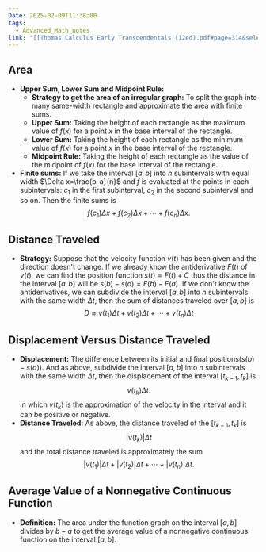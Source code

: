 ```yaml
---
Date: 2025-02-09T11:38:00
tags:
  - Advanced_Math_notes
link: "[[Thomas Calculus Early Transcendentals (12ed).pdf#page=314&selection=26,1,27,36|The link of chapter 5.1, Advanced Math]]"
---
```

## **Area** 

- **Upper Sum, Lower Sum and Midpoint Rule:** 
	- **Strategy to get the area of an irregular graph:** To split the graph into many same-width rectangle and approximate the area with finite sums.
	- **Upper Sum:** Taking the height of each rectangle as the maximum value of $f(x)$ for a point $x$ in the base interval of the rectangle.
	- **Lower Sum:** Taking the height of each rectangle as the minimum value of $f(x)$ for a point $x$ in the base interval of the rectangle.
	- **Midpoint Rule:** Taking the height of each rectangle as the value of the midpoint of $f(x)$ for the base interval of the rectangle.
- **Finite sums:** If we take the interval $[a,b]$ into $n$ subintervals with equal width $\Delta x=\frac{b-a}{n}$ and $f$ is evaluated at the points in each subintervals: $c_{1}$ in the first subinterval, $c_{2}$ in the second subinterval and so on. Then the finite sums is $$f(c_{1})\Delta x+f(c_{2})\Delta x+\cdots+f(c_{n})\Delta x.$$

## **Distance Traveled** 

 - **Strategy:** Suppose that the velocity function $v(t)$ has been given and the direction doesn't change. If we already know the antiderivative $F(t)$ of $v(t)$, we can find the position function $s(t)=F(t)+C$  thus the distance in the interval $[a,b]$ will be $s(b)-s(a)=F(b)-F(a)$. If we don't know the antiderivatives, we can subdivide the interval $[a,b]$ into $n$ subintervals with the same width $\Delta t$, then the sum of distances traveled over $[a,b]$ is$$D\approx v(t_{1})\Delta t+v(t_{2})\Delta t+\cdots+v(t_{n})\Delta t $$

## **Displacement Versus Distance Traveled**

- **Displacement:** The difference between its initial and final positions($s(b)-s(a)$). And as above, subdivide the interval $[a,b]$ into $n$ subintervals with the same width $\Delta t$, then the displacement of the interval $[t_{k-1},t_{k}]$ is $$v(t_{k})\Delta t.$$ in which $v(t_{k})$ is the approximation of the velocity in the interval and it can be positive or negative.
- **Distance Traveled:** As above, the distance traveled of the $[t_{k-1},t_{k}]$ is$$|v(t_{k})|\Delta t$$ and the total distance traveled is approximately the sum$$|v(t_{1})|\Delta t+|v(t_{2})|\Delta t+\cdots+|v(t_{n})|\Delta t.$$

## **Average Value of a Nonnegative Continuous Function** 

- **Definition:** The area under the function graph on the interval $[a,b]$ divides by $b-a$ to get the average value of a nonnegative continuous function on the interval $[a,b]$.